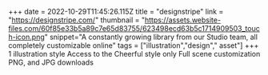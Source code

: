 +++
date = 2022-10-29T11:45:26.115Z
title = "designstripe"
link = "https://designstripe.com/"
thumbnail = "https://assets.website-files.com/60f85e33b5a89c7e65d83755/623498ecd63b5c1714909503_touch-icon.png"
snippet="A constantly growing library from our Studio team, all completely customizable online"
tags = ["illustration","design"," asset"]
+++
1 illustration style
Access to the Cheerful style only
Full scene customization
PNG, and JPG downloads
